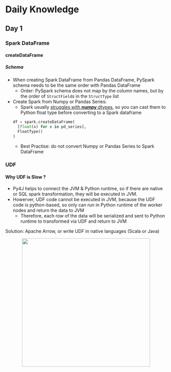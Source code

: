 # Daily Knowledge
## Day 1
### Spark DataFrame
#### createDataFrame
##### Schema
- When creating Spark DataFrame from Pandas DataFrame, PySpark schema needs to be the same order with Pandas DataFrame
  - Order: PySpark schema does not map by the column names, but by the order of `StructField`s in the `StructType` list
- Create Spark from Numpy or Pandas Series: 
  - Spark usually [struggles with **numpy** dtypes](https://stackoverflow.com/questions/66204342/typeerror-field-value-floattype-can-not-accept-object-0-016354798954796402-in), so you can cast them to Python float type before converting to a Spark dataframe
  ```Python
  df = spark.createDataFrame(
    [float(x) for x in pd_series],
    FloatType()
  )
  ```
  - Best Practise: do not convert Numpy or Pandas Series to Spark DataFrame

### UDF
#### Why UDF is Slow ?
- Py4J helps to connect the JVM & Python runtime, so if there are native or SQL spark transformation, they will be executed in JVM.
- Howerver, UDF code cannot be executed in JVM, because the UDF code is python-based, so only can run in Python runtime of the worker nodes and return the data to JVM
  - Therefore, each row of the data will be serialized and sent to Python runtime to transformed via UDF and return to JVM

Solution: Apache Arrow, or write UDF in native languages (Scala or Java)
<p align="center">
<img src="https://user-images.githubusercontent.com/64508435/225969155-fa353902-c5d4-4984-a5aa-35b9104b8950.png" width=400/></p>
